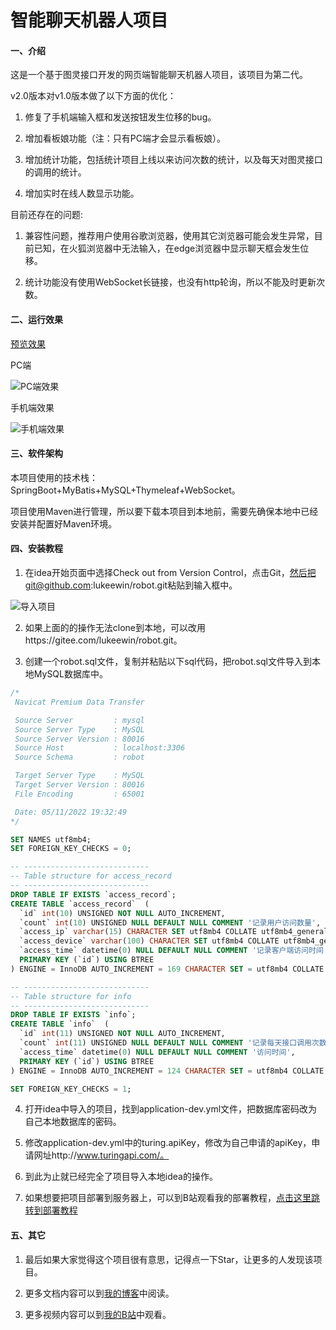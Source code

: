 # 智能聊天机器人项目

#### 一、介绍

这是一个基于图灵接口开发的网页端智能聊天机器人项目，该项目为第二代。

v2.0版本对v1.0版本做了以下方面的优化：

1. 修复了手机端输入框和发送按钮发生位移的bug。

2. 增加看板娘功能（注：只有PC端才会显示看板娘）。

3. 增加统计功能，包括统计项目上线以来访问次数的统计，以及每天对图灵接口的调用的统计。

4. 增加实时在线人数显示功能。

目前还存在的问题:

1. 兼容性问题，推荐用户使用谷歌浏览器，使用其它浏览器可能会发生异常，目前已知，在火狐浏览器中无法输入，在edge浏览器中显示聊天框会发生位移。

2. 统计功能没有使用WebSocket长链接，也没有http轮询，所以不能及时更新次数。

#### 二、运行效果

[预览效果](http://robotchat.lukeewin.top)

PC端

![PC端效果](https://image.lukeewin.top/img/202211051944039.png)

手机端效果

![手机端效果](https://image.lukeewin.top/img/202211051947277.png)

#### 三、软件架构

本项目使用的技术栈：SpringBoot+MyBatis+MySQL+Thymeleaf+WebSocket。

项目使用Maven进行管理，所以要下载本项目到本地前，需要先确保本地中已经安装并配置好Maven环境。

#### 四、安装教程

1. 在idea开始页面中选择Check out from Version Control，点击Git，然后把git@github.com:lukeewin/robot.git粘贴到输入框中。

![导入项目](https://image.lukeewin.top/img/202211051951779.png)

2. 如果上面的的操作无法clone到本地，可以改用https://gitee.com/lukeewin/robot.git。

3. 创建一个robot.sql文件，复制并粘贴以下sql代码，把robot.sql文件导入到本地MySQL数据库中。

```sql
/*
 Navicat Premium Data Transfer

 Source Server         : mysql
 Source Server Type    : MySQL
 Source Server Version : 80016
 Source Host           : localhost:3306
 Source Schema         : robot

 Target Server Type    : MySQL
 Target Server Version : 80016
 File Encoding         : 65001

 Date: 05/11/2022 19:32:49
*/

SET NAMES utf8mb4;
SET FOREIGN_KEY_CHECKS = 0;

-- ----------------------------
-- Table structure for access_record
-- ----------------------------
DROP TABLE IF EXISTS `access_record`;
CREATE TABLE `access_record`  (
  `id` int(10) UNSIGNED NOT NULL AUTO_INCREMENT,
  `count` int(10) UNSIGNED NULL DEFAULT NULL COMMENT '记录用户访问数量',
  `access_ip` varchar(15) CHARACTER SET utf8mb4 COLLATE utf8mb4_general_ci NULL DEFAULT NULL COMMENT '记录客户端访问ip地址',
  `access_device` varchar(100) CHARACTER SET utf8mb4 COLLATE utf8mb4_general_ci NULL DEFAULT NULL COMMENT '记录客户端访问设备',
  `access_time` datetime(0) NULL DEFAULT NULL COMMENT '记录客户端访问时间',
  PRIMARY KEY (`id`) USING BTREE
) ENGINE = InnoDB AUTO_INCREMENT = 169 CHARACTER SET = utf8mb4 COLLATE = utf8mb4_general_ci ROW_FORMAT = Dynamic;

-- ----------------------------
-- Table structure for info
-- ----------------------------
DROP TABLE IF EXISTS `info`;
CREATE TABLE `info`  (
  `id` int(11) UNSIGNED NOT NULL AUTO_INCREMENT,
  `count` int(11) UNSIGNED NULL DEFAULT NULL COMMENT '记录每天接口调用次数',
  `access_time` datetime(0) NULL DEFAULT NULL COMMENT '访问时间',
  PRIMARY KEY (`id`) USING BTREE
) ENGINE = InnoDB AUTO_INCREMENT = 124 CHARACTER SET = utf8mb4 COLLATE = utf8mb4_general_ci ROW_FORMAT = Dynamic;

SET FOREIGN_KEY_CHECKS = 1;
```

4. 打开idea中导入的项目，找到application-dev.yml文件，把数据库密码改为自己本地数据库的密码。

5. 修改application-dev.yml中的turing.apiKey，修改为自己申请的apiKey，申请网址http://www.turingapi.com/。

6. 到此为止就已经完全了项目导入本地idea的操作。

7. 如果想要把项目部署到服务器上，可以到B站观看我的部署教程，[点击这里跳转到部署教程](https://www.bilibili.com/video/BV1WD4y1t76H/?vd_source=191895ae67d8ed13743a8c6017cc8758)

#### 五、其它

1. 最后如果大家觉得这个项目很有意思，记得点一下Star，让更多的人发现该项目。

2. 更多文档内容可以到[我的博客](https://blog.lukeewin.top)中阅读。

3. 更多视频内容可以到[我的B站](https://space.bilibili.com/674558378?spm_id_from=333.788.0.0)中观看。